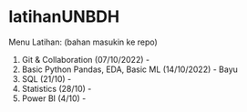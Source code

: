 # latihanUNBDH

Menu Latihan:
(bahan masukin ke repo)

1. Git & Collaboration (07/10/2022) - 
2. Basic Python Pandas, EDA, Basic ML  (14/10/2022) - Bayu
3. SQL (21/10) - 
4. Statistics (28/10) -
5. Power BI (4/10) -